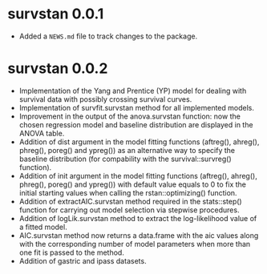 # survstan 0.0.1

* Added a `NEWS.md` file to track changes to the package.

# survstan 0.0.2

- Implementation of the Yang and Prentice (YP) model for dealing with survival data with possibly crossing survival curves.
- Implementation of survfit.survstan method for all implemented models.
- Improvement in the output of the anova.survstan function: now the chosen regression model and baseline distribution are displayed in the ANOVA table.
- Addition of dist argument in the model fitting functions (aftreg(), ahreg(), phreg(), poreg() and ypreg()) as an alternative way to specify the baseline distribution (for compability with the survival::survreg() function).
- Addition of init argument in the model fitting functions (aftreg(), ahreg(), phreg(), poreg() and ypreg()) with default value equals to 0 to fix the initial starting values when calling the rstan::optimizing() function.
- Addition of extractAIC.survstan method required in the stats::step() function for carrying out model selection via stepwise procedures.
- Addition of logLik.survstan method to extract the log-likelihood value of a fitted model.
- AIC.survstan method now returns a data.frame with the aic values along with the corresponding number of model parameters when more than one fit is passed to the method.
- Addition of gastric and ipass datasets.


